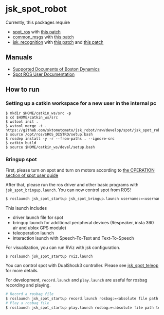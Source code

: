 jsk_spot_robot
==============

Currently, this packages require

- [spot_ros]() with [this patch](https://github.com/clearpathrobotics/spot_ros/pull/25)
- [common_msgs]() with [this patch](https://github.com/ros/common_msgs/pull/171)
- [jsk_recognition]() with [this patch](https://github.com/jsk-ros-pkg/jsk_recognition/pull/2579) and [this patch](https://github.com/jsk-ros-pkg/jsk_recognition/pull/2581)

## Manuals

- [Supported Documents of Boston Dynamics](https://www.bostondynamics.com/spot/training/documentation)
- [Spot ROS User Documentation](http://www.clearpathrobotics.com/assets/guides/melodic/spot-ros/ros_usage.html#taking-control-of-the-robot)

## How to run

### Setting up a catkin workspace for a new user in the internal pc

```
$ mkdir $HOME/catkin_ws/src -p
$ cd $HOME/catkin_ws/src
$ wstool init .
$ wstool merge -t . https://github.com/sktometometo/jsk_robot/raw/develop/spot/jsk_spot_robot/jsk_spot.rosinstall
$ source /opt/ros/$ROS_DISTRO/setup.bash
$ rosdep install -y -r --from-paths . --ignore-src
$ catkin build
$ source $HOME/catkin_ws/devel/setup.bash
```

### Bringup spot

First, please turn on spot and turn on motors according to [the OPERATION section of spot user guide](https://www.bostondynamics.com/sites/default/files/inline-files/spot-user-guide.pdf)

After that, please run the ros driver and other basic programs with `jsk_spot_bringup.launch`. You can now control spot from ROS!

```bash
$ roslaunch jsk_spot_startup jsk_spot_bringup.launch username:=<username> password:=<password>
```

This launch includes
- driver launch file for spot
- bringup launch for additional peripheral devices (Respeaker, insta 360 air and ublox GPS module)
- teleoperation launch
- interaction launch with Speech-To-Text and Text-To-Speech

For visualization, you can run RViz with jsk configuration.

```bash
$ roslaunch jsk_spot_startup rviz.launch
```

You can control spot with DualShock3 controller. Please see [jsk_spot_teleop](./jsk_spot_teleop/README.md) for more details.

For development, `record.launch` and `play.launch` are useful for rosbag recording and playing.

```bash
# Record a rosbag file
$ roslaunch jsk_spot_startup record.launch rosbag:=<absolute file path to rosbag file>
# Play a rosbag file
$ roslaunch jsk_spot_startup play.launch rosbag:=<absolute file path to rosbag file>
```
